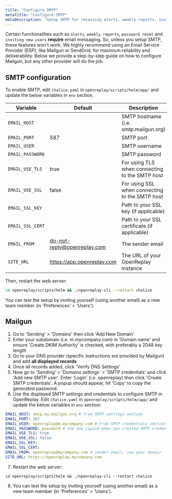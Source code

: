 ```yaml
---
title: "Configure SMTP"
metaTitle: "Configure SMTP"
metaDescription: "Setup SMTP for receiving alerts, weekly reports, inviting new users to OpenReplay and resetting passwords."
---
```


Certain functionalities such as `alerts`, `weekly reports`, `password reset` and `inviting new users` **require** email messaging. So, unless you setup SMTP, these features won't work. We highly recommend using an Email Service Provider (ESP), like Mailgun or SendGrid, for maximum reliability and deliverability. Below we provide a step-by-step guide on how to configure Mailgun, but any other provider will do the job.

## SMTP configuration

To enable SMTP, edit `chalice.yaml` in `openreplay/scripts/helm/app/` and update the below variables in `env` section.

| Variable | Default | Description |
|----------|-------------|-------------|
| `EMAIL_HOST` |  | SMTP hostname (i.e. smtp.mailgun.org) |
| `EMAIL_PORT` | 587 | SMTP port |
| `EMAIL_USER` |  | SMTP username|
| `EMAIL_PASSWORD` |  | SMTP password |
| `EMAIL_USE_TLS` | true | For using TLS when connecting to the SMTP host |
| `EMAIL_USE_SSL` | false | For using SSL when connecting to the SMTP host |
| `EMAIL_SSL_KEY` |  | Path to your SSL key (if applicable) |
| `EMAIL_SSL_CERT` |  | Path to your SSL certificate (if applicable) |
| `EMAIL_FROM` | do-not-reply@openreplay.com | The sender email |
| `SITE_URL` | https://app.openreplay.com | The URL of your OpenReplay instance |

Then, restart the web server:

```bash
cd openreplay/scripts/helm && ./openreplay-cli --restart chalice
```

You can test the setup by inviting yourself (using another email) as a new team member (in 'Preferences' > 'Users').

## Mailgun

1. Go to 'Sending' > 'Domains' then click 'Add New Domain'
2. Enter your subdomain (i.e. m.mycompany.com) in 'Domain name' and ensure 'Create DKIM Authority' is checked, with preferably a 2048 key length
3. Go to your DNS provider (specific instructions are provided by Mailgun) and add **all displayed records**
4. Once all records added, click 'Verify DNS Settings'
5. Now go to 'Sending' > 'Domains settings' > 'SMTP credentials' and click 'Add new SMTP user'. Enter 'Login' (i.e. openreplay) then click 'Create SMTP credentials'. A popup should appear, hit 'Copy' to copy the generated password.
6. Use the displayed SMTP settings and credentials to configure SMTP in OpenReplay. Edit `chalice.yaml` in `openreplay/scripts/helm/app/` and update the below variables in `env` section:

```yaml
EMAIL_HOST: smtp.eu.mailgun.org # from SMTP settings section
EMAIL_PORT: 587
EMAIL_USER: openreplay@m.mycompany.com # from SMTP credentials section
EMAIL_PASSWORD: password # the one copied when you created SMTP credentials
EMAIL_USE_TLS: true
EMAIL_USE_SSL: false
EMAIL_SSL_KEY:
EMAIL_SSL_CERT:
EMAIL_FROM: openreplay@mycompany.com # sender email, use your domain
SITE_URL: https://openreplay.mycompany.com
```

7. Restart the web server:

```shellsession
cd openreplay/scripts/helm && ./openreplay-cli --restart chalice
```

8. You can test the setup by inviting yourself (using another email) as a new team member (in 'Preferences' > 'Users').
